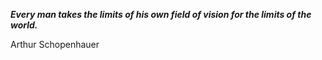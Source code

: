 _**Every man takes the limits of his own field of vision for the limits of the world.**_

Arthur Schopenhauer